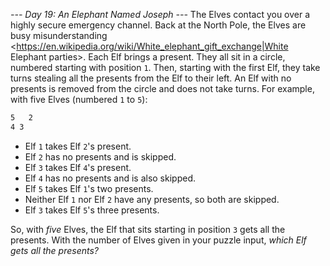 *--- Day 19: An Elephant Named Joseph ---*
The Elves contact you over a highly secure emergency channel. Back at the North Pole, the Elves are busy misunderstanding <https://en.wikipedia.org/wiki/White_elephant_gift_exchange|White Elephant parties>.
Each Elf brings a present. They all sit in a circle, numbered starting with position `1`. Then, starting with the first Elf, they take turns stealing all the presents from the Elf to their left.  An Elf with no presents is removed from the circle and does not take turns.
For example, with five Elves (numbered `1` to `5`):
```  1
5   2
4 3
```

- Elf `1` takes Elf `2`'s present.
- Elf `2` has no presents and is skipped.
- Elf `3` takes Elf `4`'s present.
- Elf `4` has no presents and is also skipped.
- Elf `5` takes Elf `1`'s two presents.
- Neither Elf `1` nor Elf `2` have any presents, so both are skipped.
- Elf `3` takes Elf `5`'s three presents.

So, with _five_ Elves, the Elf that sits starting in position `3` gets all the presents.
With the number of Elves given in your puzzle input, _which Elf gets all the presents?_
